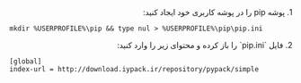<div dir="rtl">
1. پوشه pip را در پوشه کاربری خود ایجاد کنید:

</div>

```shell
mkdir %USERPROFILE%\pip && type nul > %USERPROFILE%\pip\pip.ini
```
<div dir="rtl">
2. فایل `pip.ini` را باز کرده و محتوای زیر را وارد کنید:

</div>

   ```plaintext
   [global]
   index-url = http://download.iypack.ir/repository/pypack/simple
   ```
